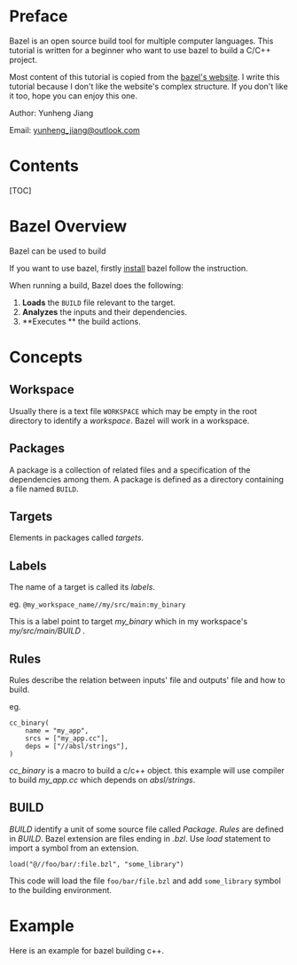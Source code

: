 # Preface

Bazel is an open source build tool for multiple computer languages. This tutorial is written for a beginner who want to use bazel to build a C/C++ project.

 Most content of this tutorial is copied from the [bazel's website](https://www.bazel.build/). I write this tutorial because I don't like the website's complex structure. If you don't like it too, hope you can enjoy this one.

Author: Yunheng Jiang

Email: yunheng_jiang@outlook.com

# Contents

[TOC]



# Bazel Overview

Bazel can be used to build

If you want to use bazel, firstly [install](https://docs.bazel.build/versions/4.0.0/install.html) bazel follow the instruction.

When running a build, Bazel does the following:

1. **Loads** the `BUILD` file relevant to the target.
2. **Analyzes** the inputs and their dependencies.
3. **Executes ** the build actions.

# Concepts

## Workspace

Usually there is a text file `WORKSPACE`  which may be empty in the root directory to identify a *workspace*. Bazel will work in a workspace.

## Packages

A package is a collection of related files and a specification of the dependencies among them. A package is defined as a directory containing a file named `BUILD`.

## Targets

Elements in packages called *targets*.

## Labels

The name of a target is called its *labels*.

eg. `@my_workspace_name//my/src/main:my_binary`

This is a label point to target *my_binary* which in my workspace's *my/src/main/BUILD* .

## Rules

Rules describe the relation between inputs' file and outputs' file and how to build.

eg. 

```
cc_binary(
	name = "my_app",
	srcs = ["my_app.cc"],
	deps = ["//absl/strings"],
)
```

*cc_binary* is a macro to build a c/c++ object. this example will use compiler to build *my_app.cc* which depends on *absl/strings*.

## BUILD

*BUILD* identify a unit of some source file called *Package*. *Rules* are defined in *BUILD*. Bazel extension are files ending in *.bzl*. Use *load* statement to import a symbol from an extension.

`load("@//foo/bar/:file.bzl", "some_library")`

This code will load the file `foo/bar/file.bzl` and add `some_library` symbol to the building environment.  

# Example

Here is an example for bazel building c++.